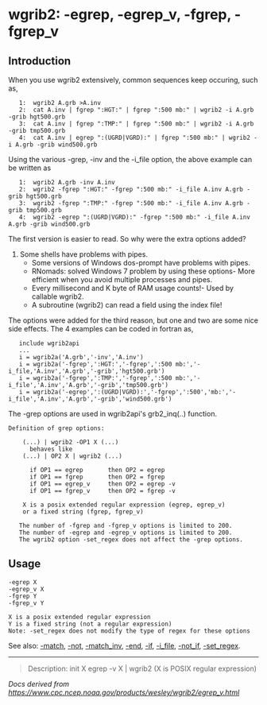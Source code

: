 # wgrib2: -egrep, -egrep_v, -fgrep, -fgrep_v

## Introduction

When you use wgrib2 extensively, common sequences keep occuring, such as,

```
   1:  wgrib2 A.grb >A.inv
   2:  cat A.inv | fgrep ":HGT:" | fgrep ":500 mb:" | wgrib2 -i A.grb -grib hgt500.grb
   3:  cat A.inv | fgrep ":TMP:" | fgrep ":500 mb:" | wgrib2 -i A.grb -grib tmp500.grb
   4:  cat A.inv | egrep ":(UGRD|VGRD):" | fgrep ":500 mb:" | wgrib2 -i A.grb -grib wind500.grb
```

Using the various -grep, -inv and the -i_file option, the above example can
be written as

```
   1:  wgrib2 A.grb -inv A.inv
   2:  wgrib2 -fgrep ":HGT:" -fgrep ":500 mb:" -i_file A.inv A.grb -grib hgt500.grb
   3:  wgrib2 -fgrep ":TMP:" -fgrep ":500 mb:" -i_file A.inv A.grb -grib tmp500.grb
   4:  wgrib2 -egrep ":(UGRD|VGRD):" -fgrep ":500 mb:" -i_file A.inv A.grb -grib wind500.grb
```

The first version is easier to read. So why were the extra options added?

1. Some shells have problems with pipes.
   - Some versions of Windows dos-prompt have problems with pipes.
   - RNomads: solved Windows 7 problem by using these options- More efficient when you avoid multiple processes and pipes.
   - Every millisecond and K byte of RAM usage counts!- Used by callable wgrib2.
   - A subroutine (wgrib2) can read a field using the index file!

The options were added for the third reason, but one and two are some
nice side effects. The 4 examples can be coded in fortran as,

```
   include wgrib2api
   ...
   i = wgrib2a('A.grb','-inv','A.inv')
   i = wgrib2a('-fgrep',':HGT:','-fgrep',':500 mb:','-i_file,'A.inv','A.grb','-grib','hgt500.grb')
   i = wgrib2a('-fgrep',':TMP:','-fgrep',':500 mb:','-i_file','A.inv','A.grb','-grib','tmp500.grb')
   i = wgrib2a('-egrep',':(UGRD|VGRD):','-fgrep',':500','mb:','-i_file','A.inv','A.grb','-grib','wind500.grb')
```

The -grep options are used in wgrib2api's grb2_inq(..) function.

```
Definition of grep options:

    (...) | wgrib2 -OP1 X (...)
      behaves like
    (...) | OP2 X | wgrib2 (...)

      if OP1 == egrep       then OP2 = egrep
      if OP1 == fgrep       then OP2 = fgrep
      if OP1 == egrep_v     then OP2 = egrep -v
      if OP1 == fgrep_v     then OP2 = fgrep -v

    X is a posix extended regular expression (egrep, egrep_v)
    or a fixed string (fgrep, fgrep_v)

   The number of -fgrep and -fgrep_v options is limited to 200.
   The number of -egrep and -egrep_v options is limited to 200.
   The wgrib2 option -set_regex does not affect the -grep options.
```

## Usage

```
-egrep X
-egrep_v X
-fgrep Y
-fgrep_v Y

X is a posix extended regular expression
Y is a fixed string (not a regular expression)
Note: -set_regex does not modify the type of regex for these options
```

See also:
[-match](./match.md),
[-not](./not.md),
[-match_inv](./match_inv.md),
[-end](./end.md),
[-if](./if.md),
[-i_file](./i_file.md),
[-not_if](./not_if.md),
[-set_regex](./set_regex.md).

---

> Description: init X egrep -v X | wgrib2 (X is POSIX regular expression)

_Docs derived from <https://www.cpc.ncep.noaa.gov/products/wesley/wgrib2/egrep_v.html>_
